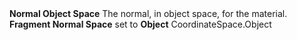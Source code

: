 <tr>
<td><strong>Normal Object Space</strong></td>
<td>The normal, in object space, for the material.</td>
<td><strong>Fragment Normal Space</strong> set to <strong>Object</strong></td>
<td>CoordinateSpace.Object</td>
</tr>
